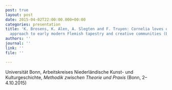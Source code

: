 ```yaml
---
post: true
layout: post
date: 2015-04-02T22:00:00.000+00:00
categories: presentation
title: 'K. Brosens, K. Alen, A. Slegten and F. Truyen: Cornelia loves data. A networked
  approach to early modern Flemish tapestry and creative communities (Bonn, 3 October) '
authors: ''
journal: ''
link: ''
file: ''

---
```

Universität Bonn, Arbeitskreises Niederländische Kunst- und Kulturgeschichte, _Methodik zwischen Theorie und Praxis_ (Bonn, 2–4.10.2015)